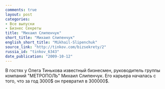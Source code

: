 ```yaml
---
comments: true
layout: post
categories:
- Все выпуски
- Бизнес Секреты
title: "Михаил Слипенчук"
short_title: "Михаил Слипенчук"
english_short_title: "Mikhail-Slipenchuk"
source_link: "http://tinkov.com/bizsekrety/2"
russia_id: "tinkov_6343"
date_publication: "2009-10-12"
---
```

В гостях у Олега Тинькова известный бизнесмен, руководитель группы компаний "МЕТРОПОЛЬ" Михаил Слипенчук. Его карьера началась с того, что за год 3000$ он превратил в 300000$.

